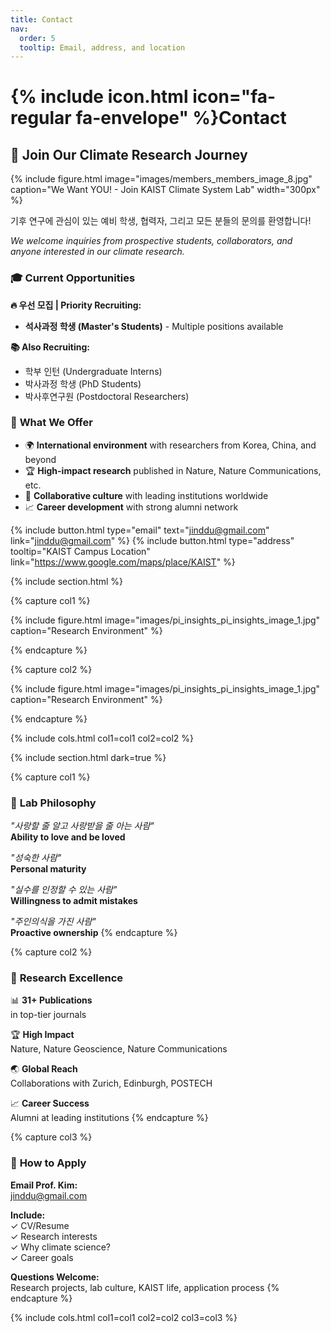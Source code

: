```yaml
---
title: Contact
nav:
  order: 5
  tooltip: Email, address, and location
---
```


# {% include icon.html icon="fa-regular fa-envelope" %}Contact

## 🌟 Join Our Climate Research Journey

{%
  include figure.html
  image="images/members_members_image_8.jpg"
  caption="We Want YOU! - Join KAIST Climate System Lab"
  width="300px"
%}

기후 연구에 관심이 있는 예비 학생, 협력자, 그리고 모든 분들의 문의를 환영합니다! 

*We welcome inquiries from prospective students, collaborators, and anyone interested in our climate research.*

### 🎓 **Current Opportunities**

**🔥 우선 모집 | Priority Recruiting:**
- **석사과정 학생 (Master's Students)** - Multiple positions available

**📚 Also Recruiting:**
- 학부 인턴 (Undergraduate Interns)
- 박사과정 학생 (PhD Students) 
- 박사후연구원 (Postdoctoral Researchers)

### 💫 **What We Offer**
- 🌍 **International environment** with researchers from Korea, China, and beyond
- 🏆 **High-impact research** published in Nature, Nature Communications, etc.
- 🤝 **Collaborative culture** with leading institutions worldwide
- 📈 **Career development** with strong alumni network

{%
  include button.html
  type="email"
  text="jinddu@gmail.com"
  link="jinddu@gmail.com"
%}
{%
  include button.html
  type="address"
  tooltip="KAIST Campus Location"
  link="https://www.google.com/maps/place/KAIST"
%}

{% include section.html %}

{% capture col1 %}

{%
  include figure.html
  image="images/pi_insights_pi_insights_image_1.jpg"
  caption="Research Environment"
%}

{% endcapture %}

{% capture col2 %}

{%
  include figure.html
  image="images/pi_insights_pi_insights_image_1.jpg"
  caption="Research Environment"
%}

{% endcapture %}

{% include cols.html col1=col1 col2=col2 %}

{% include section.html dark=true %}

{% capture col1 %}
### 🎯 **Lab Philosophy**

*"사랑할 줄 알고 사랑받을 줄 아는 사람"*  
**Ability to love and be loved**

*"성숙한 사람"*  
**Personal maturity**

*"실수를 인정할 수 있는 사람"*  
**Willingness to admit mistakes**

*"주인의식을 가진 사람"*  
**Proactive ownership**
{% endcapture %}

{% capture col2 %}
### 🔬 **Research Excellence**

📊 **31+ Publications**  
in top-tier journals

🏆 **High Impact**  
Nature, Nature Geoscience, 
Nature Communications

🌏 **Global Reach**  
Collaborations with Zurich, 
Edinburgh, POSTECH

📈 **Career Success**  
Alumni at leading institutions
{% endcapture %}

{% capture col3 %}
### 📧 **How to Apply**

**Email Prof. Kim:**  
jinddu@gmail.com

**Include:**  
✓ CV/Resume  
✓ Research interests  
✓ Why climate science?  
✓ Career goals

**Questions Welcome:**  
Research projects, lab culture, 
KAIST life, application process
{% endcapture %}

{% include cols.html col1=col1 col2=col2 col3=col3 %}
